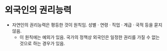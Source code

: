 # 외국인의 권리능력

- 자연인의 권리능력은 평등한 것이 원칙임. 성별 · 연령 · 직업 · 계급 · 국적 등을 묻지 않음.
  - 이 원칙에는 예외가 있음. 국가의 정책상 외국인은 일정한 권리를 가질 수 없는 것으로 하는 경우가 있음.
